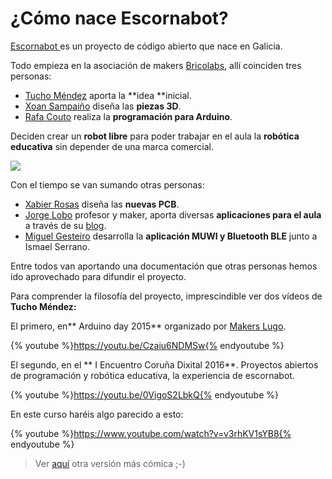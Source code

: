 # ¿Cómo nace Escornabot?

[Escornabot ](http://escornabot.com/web/)es un proyecto de código abierto que nace en Galicia.

Todo empieza en la asociación de makers [Bricolabs](https://bricolabs.cc/), allí coinciden tres personas:

* [Tucho Méndez](https://twitter.com/procastino) aporta la **idea **inicial.
* [Xoan Sampaiño](https://twitter.com/xoan) diseña las **piezas 3D**.
* [Rafa Couto](https://twitter.com/caligari_pub) realiza la **programación para Arduino**.

Deciden crear un **robot libre** para poder trabajar en el aula la **robótica educativa** sin depender de una marca comercial.

![](https://escornabot.com/web/sites/default/files/node_attachs/brivoi.jpg)

Con el tiempo se van sumando otras personas:

* [Xabier Rosas](https://twitter.com/xdesig) diseña las **nuevas PCB**.
* [Jorge Lobo](https://twitter.com/lobo_tic) profesor y maker, aporta diversas **aplicaciones para el aula** a través de su [blog](http://www.lobotic.es/).
* [Miguel Gesteiro](https://github.com/mgesteiro) desarrolla la **aplicación MUWI y Bluetooth BLE** junto a Ismael Serrano.

Entre todos van aportando una documentación que otras personas hemos ido aprovechado para difundir el proyecto.

Para comprender la filosofía del proyecto, imprescindible ver dos vídeos de **Tucho Méndez:**

El primero, en** Arduino day 2015** organizado por [Makers Lugo](http://makerslugo.org/).

{% youtube %}https://youtu.be/Czaiu6NDMSw{% endyoutube %}

El segundo, en el ** I Encuentro Coruña Dixital 2016**. Proyectos abiertos de programación y robótica educativa, la experiencia de escornabot.

{% youtube %}https://youtu.be/0VigoS2LbkQ{% endyoutube %}

En este curso haréis algo parecido a esto:

{% youtube %}https://www.youtube.com/watch?v=v3rhKV1sYB8{% endyoutube %}

> Ver [aquí](http://bennyhillthis.com/?v=v3rhKV1sYB8) otra versión más cómica ;-)

